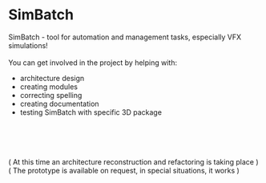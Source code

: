 # SimBatch
SimBatch - tool for automation and management tasks, especially VFX simulations!
<br>
<br>
You can get involved in the project by helping with:
 - architecture design
 - creating modules
 - correcting spelling
 - creating documentation
 - testing SimBatch with specific 3D package
<br>
<br>
<br>
<br>
( At this time an architecture reconstruction and refactoring is taking place )
<br>
( The prototype is available on request, in special situations, it works )
